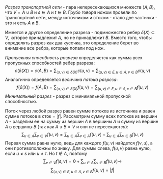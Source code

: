 *Разрез транспортной сети* - пара непересекающихся множеств $\langle A, B \rangle$, что $V = A \cup B$ и $s \in A$ и $t \in B$.
Грубо говоря ножом провели по транспортной сети, между источником и стоком - стало две частички - это и есть $A$ и $B$.

Имеется и другое определение разреза - подмножество ребер $\delta(X) \subset V$, которое принадлежит $A$, но не принадлежит $B$. Вместо того, чтобы определять разрез как два кусочка, это определение берет во внимание все ребра, которые попали под нож.

*Пропускная способность разреза* определяется как сумма всех пропускных способностей ребер разреза:
$$c(\delta(X)) = c(A,B) = \sum_{(u,v) \in \delta(X)} c(u,v) = \sum_{(u,v) \in E, u \in A, v \in B} c(u,v)$$
Аналогично определяется *величина потока разреза*:
$$f(\delta(X)) = f(A, B) = \sum_{(u,v) \in \delta(X)} f(u,v) = \sum_{(u,v) \in E, u \in A, v \in B} f(u,v)$$
*Минимальный разрез* - разрез с минимальной пропускной способностью.

Поток через любой разрез равен сумме потоков из источника и равен сумме потоков в сток = $|f|$. Рассмотрим сумму всех потоков из вершин $A$ - разделим ее на сумму из вершин $A$ в вершины $A$ и сумму из вершин $A$ в вершины $B$ (так как $A\cup B = V$ и они не пересекаются):
$$\sum_{u \in A} \sum_{v \in V} f(u,v) = \sum_{u \in A} \sum_{v \in A} f(u,v) + \sum_{u \in A} \sum_{v \in B} f(u,v)$$
Первая сумма равна нулю, ведь для каждого $f(u,v)$ найдется $f(v,u)$, а они противоположны по знаку. Для суммы слева, $f(u,v)$ равна нулю, если $u \neq s$ или $u \neq t$. Но $t \notin A$, поэтому
$$\sum_{v \in V} f(s,v) = 0 + \sum_{u \in A} \sum_{v \in B} f(u,v) \Rightarrow$$
$$\sum_{(u,v) \in E, u \in A, v \in B} f(u,v) = |f|$$

